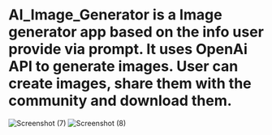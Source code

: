 # AI_Image_Generator is a Image generator app based on the info user provide via prompt. It uses OpenAi API to generate images. User can create images, share them with the community and download them.
![Screenshot (7)](https://github.com/ajakhar0/AI_Image_Generator/assets/85440335/107158e8-4c27-42fa-b0b2-2d9aebf91d86)
![Screenshot (8)](https://github.com/ajakhar0/AI_Image_Generator/assets/85440335/37f60dad-730c-409e-95b0-ced7a8bd5ab4)
